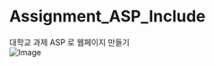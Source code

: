 # Assignment_ASP_Include

  대학교 과제 ASP 로 웹페이지 만들기
<br>![Image](.\include\이미지\home_image1.png "이미지")
